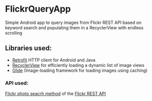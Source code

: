 # FlickrQueryApp
Simple Android app to query images from Flickr REST API based on keyword search and populating them in a RecyclerView with endless scrolling


## Libraries used:
- [Retrofit](https://square.github.io/retrofit/) HTTP client for Android and Java
- [RecyclerView](https://developer.android.com/guide/topics/ui/layout/recyclerview) for efficiently loading a dynamic list of image views
- [Glide](https://github.com/bumptech/glide) (Image-loading framework for loading images using caching)


### API used:
[Flickr photo seacrh method](https://www.flickr.com/services/api/flickr.photos.search.html) of the [Flickr REST API](https://www.flickr.com/services/api/)
